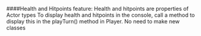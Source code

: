 ####Health and Hitpoints feature:
Health and hitpoints are properties of Actor types
To display health and hitpoints in the console, call a method to display
this in the playTurn() method in Player. No need to make new classes


